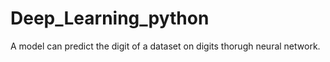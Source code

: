# Deep_Learning_python
A model can predict the digit of a dataset on digits thorugh neural network.

